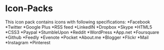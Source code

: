 Icon-Packs
==========

This icon pack contains icons with following specifications:
*Facebook
*Twitter
*Google Plus
*RSS feed
*LinkedIN
*Dropbox
*Skype
*HTML5
*CSS3
*Paypal
*StumbleUpon
*Reddit
*WordPress
*App.net
*Foursquare
*Github
*Feedly
*Evenote
*Pocket
*About.me
*Blogger 
*Flickr
*Mail 
*Instagram 
*Pinterest
